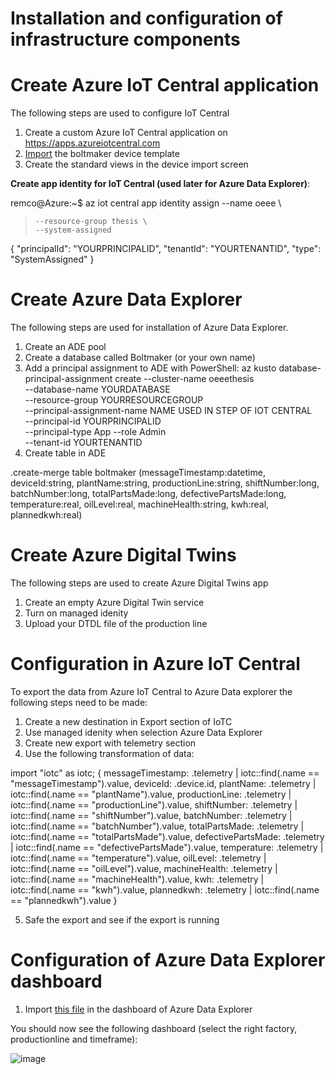 # Installation and configuration of infrastructure components


# Create Azure IoT Central application

The following steps are used to configure IoT Central
1. Create a custom Azure IoT Central application on https://apps.azureiotcentral.com 
2. [Import](https://github.com/rploeg/thesisdigitaltwinsustainability/blob/main/IoTC/BoltMaker.json) the boltmaker device template
4. Create the standard views in the device import screen

<b>Create app identity for IoT Central (used later for Azure Data Explorer)</b>:

remco@Azure:~$ az iot central app identity assign --name oeee \
>     --resource-group thesis \
>     --system-assigned
{
  "principalId": "YOURPRINCIPALID",
  "tenantId": "YOURTENANTID",
  "type": "SystemAssigned"
}


# Create Azure Data Explorer

The following steps are used for installation of Azure Data Explorer.

1. Create an ADE pool
2. Create a database called Boltmaker (or your own name)
3. Add a principal assignment to ADE with PowerShell:
az kusto database-principal-assignment create --cluster-name oeeethesis \
    --database-name YOURDATABASE    \
    --resource-group YOURRESOURCEGROUP \
    --principal-assignment-name NAME USED IN STEP OF IOT CENTRAL \
    --principal-id YOURPRINCIPALID \
    --principal-type App --role Admin \
    --tenant-id YOURTENANTID
  4. Create table in ADE
  
.create-merge table boltmaker (messageTimestamp:datetime, deviceId:string, plantName:string, productionLine:string, shiftNumber:long, batchNumber:long, totalPartsMade:long, defectivePartsMade:long, temperature:real, oilLevel:real, machineHealth:string, kwh:real, plannedkwh:real) 

# Create Azure Digital Twins

The following steps are used to create Azure Digital Twins app

1. Create an empty Azure Digital Twin service
2. Turn on managed idenity
3. Upload your DTDL file of the production line


# Configuration in Azure IoT Central

To export the data from Azure IoT Central to Azure Data explorer the following steps need to be made:

1. Create a new destination in Export section of IoTC
2. Use managed idenity when selection Azure Data Explorer
3. Create new export with telemetry section
4. Use the following transformation of data:

import "iotc" as iotc;
{
    messageTimestamp: .telemetry | iotc::find(.name == "messageTimestamp").value,
    deviceId: .device.id,
    plantName: .telemetry | iotc::find(.name == "plantName").value,
    productionLine: .telemetry | iotc::find(.name == "productionLine").value,
    shiftNumber: .telemetry | iotc::find(.name == "shiftNumber").value,
    batchNumber: .telemetry | iotc::find(.name == "batchNumber").value,
    totalPartsMade: .telemetry | iotc::find(.name == "totalPartsMade").value,
    defectivePartsMade: .telemetry | iotc::find(.name == "defectivePartsMade").value,
    temperature: .telemetry | iotc::find(.name == "temperature").value,
    oilLevel: .telemetry | iotc::find(.name == "oilLevel").value,
    machineHealth: .telemetry | iotc::find(.name == "machineHealth").value,
    kwh: .telemetry | iotc::find(.name == "kwh").value,
    plannedkwh: .telemetry | iotc::find(.name == "plannedkwh").value
}

5. Safe the export and see if the export is running


# Configuration of Azure Data Explorer dashboard

1. Import [this file](https://github.com/rploeg/thesisdigitaltwinsustainability/blob/main/ADX/dashboard-OEEE%20Dashboard.json) in the dashboard of Azure Data Explorer

You should now see the following dashboard (select the right factory, productionline and timeframe):

![image](https://user-images.githubusercontent.com/49752333/171480270-1a180cb5-4df9-4978-b315-7b72ecee9a9e.png)

